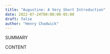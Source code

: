 ```yaml
---
title: "Augustine: A Very Short Introduction"
date: 2022-07-24T00:00:00-05:00
draft: false
author: "Henry Chadwick"
---
```


SUMMARY

<!--more-->

CONTENT